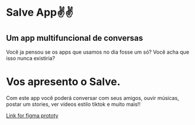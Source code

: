 # Salve App✌✌

## Um app multifuncional de conversas 

Você ja pensou se os apps que usamos no dia fosse um só? Você acha que isso nunca existiria?
# Vos apresento o Salve.
Com este app você poderá conversar com seus amigos, ouvir músicas, postar um stories, ver vídeos estilo tiktok e muito mais!!

[Link for figma prototy](<https://www.figma.com/file/X4xMPjTqUqKdkmNtHPZp5F/Telegram-App-UI-Kit-(Community)?node-id=2%3A2>)
